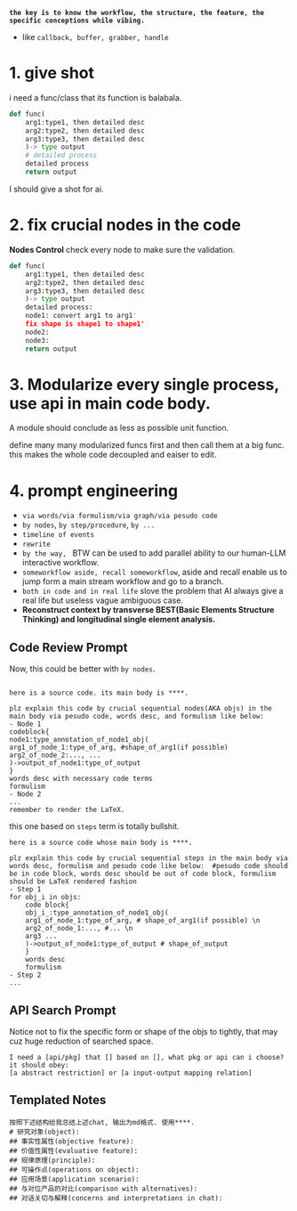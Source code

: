 
**`the key is to know the workflow, the structure, the feature, the specific conceptions while vibing.`** 
- like `callback, buffer, grabber, handle`

# 1. give shot 

i need a func/class that its function is balabala. 
~~~python
def func(
	arg1:type1, then detailed desc
	arg2:type2, then detailed desc
	arg3:type3, then detailed desc
	)-> type output
    # detailed process
    detailed process
    return output
~~~

I should give a shot for ai. 

# 2. fix crucial nodes in the code

**Nodes Control** 
check every node to make sure the validation. 

~~~python 
def func(
	arg1:type1, then detailed desc
	arg2:type2, then detailed desc
	arg3:type3, then detailed desc
	)-> type output
	detailed process: 
	node1: convert arg1 to arg1'
	fix shape is shape1 to shape1'
	node2: 
	node3: 
	return output
~~~

# 3. Modularize every single process, use api in main code body. 

A module should conclude as less as possible unit function. 

define many many modularized funcs first and then call them at a big func. 
this makes the whole code decoupled and eaiser to edit. 

# 4. prompt engineering

- `via words/via formulism/via graph/via pesudo code`
- `by nodes`, `by step/procedure`, `by ...`
- `timeline of events`
- `rewrite`
- `by the way, ` BTW can be used to add parallel ability to our human-LLM interactive workflow. 
- `someworkflow aside, recall someworkflow`, aside and recall enable us to jump form a main stream workflow and go to a branch. 
- `both in code and in real life` slove the problem that AI always give a real life but useless vague ambiguous case. 
- **Reconstruct context by transverse BEST(Basic Elements Structure Thinking) and longitudinal single element analysis.**  

## Code Review Prompt

Now, this could be better with `by nodes`. 
```

here is a source code. its main body is ****.

plz explain this code by crucial sequential nodes(AKA objs) in the main body via pesudo code, words desc, and formulism like below: 
- Node 1
codeblock{
node1:type_annotation_of_node1_obj(
arg1_of_node_1:type_of_arg, #shape_of_arg1(if possible)
arg2_of_node_2:..., ...
)->output_of_node1:type_of_output
} 
words desc with necessary code terms 
formulism 
- Node 2 
...
remember to render the LaTeX. 
```

this one based on `steps` term is totally bullshit. 
```
here is a source code whose main body is ****.

plz explain this code by crucial sequential steps in the main body via words desc, formulism and pesudo code like below:  #pesudo code should be in code block, words desc should be out of code block, formulism should be LaTeX rendered fashion
- Step 1
for obj_i in objs:
	code block{
	obj_i_:type_annotation_of_node1_obj(
	arg1_of_node_1:type_of_arg, # shape_of_arg1(if possible) \n
	arg2_of_node_1:..., #... \n
	arg3 ...
	)->output_of_node1:type_of_output # shape_of_output
	}
	words desc
	formulism
- Step 2
...
```

## API Search Prompt

Notice not to fix the specific form or shape of the objs to tightly, that may cuz huge reduction of searched space. 
```
I need a [api/pkg] that [] based on [], what pkg or api can i choose? 
it should obey: 
[a abstract restriction] or [a input-output mapping relation]
```

## Templated Notes

```
按照下述结构给我总结上述chat, 输出为md格式. 使用****.
# 研究对象(object):
## 事实性属性(objective feature):
## 价值性属性(evaluative feature):
## 规律原理(principle):
## 可操作点(operations on object):
## 应用场景(application scenario):
## 与对位产品的对比(comparison with alternatives):
## 对话关切与解释(concerns and interpretations in chat):
```
